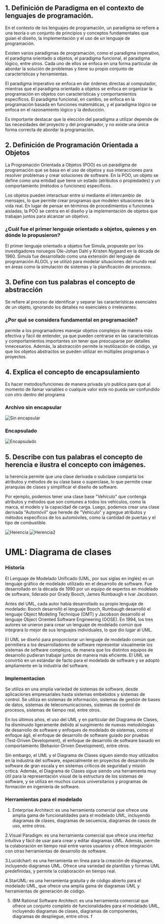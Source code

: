 ## 1. Definición de Paradigma en el contexto de lenguajes de programación.
En el contexto de los lenguajes de programación, un paradigma se refiere a una teoría o un conjunto de principios y conceptos fundamentales que guían el diseño, la implementación y el uso de un lenguaje de programación.

Existen varios paradigmas de programación, como el paradigma imperativo, el paradigma orientado a objetos, el paradigma funcional, el paradigma lógico, entre otros. Cada uno de ellos se enfoca en una forma particular de abordar la solución de problemas y tiene su propio conjunto de características y herramientas.

El paradigma imperativo se enfoca en dar órdenes directas al computador, mientras que el paradigma orientado a objetos se enfoca en organizar la programación en objetos con características y comportamientos específicos. El paradigma funcional, en cambio, se enfoca en la programación basada en funciones matemáticas, y el paradigma lógico se enfoca en el razonamiento lógico y la deducción.

Es importante destacar que la elección del paradigma a utilizar depende de las necesidades del proyecto y del programador, y no existe una única forma correcta de abordar la programación.

## 2. Definición de Programación Orientada a Objetos
La Programación Orientada a Objetos (POO) es un paradigma de programación que se basa en el uso de objetos y sus interacciones para resolver problemas y crear soluciones de software. En la POO, un objeto se define como una entidad que tiene un estado (atributos o propiedades) y un comportamiento (métodos o funciones) específicos.

Los objetos pueden interactuar entre sí mediante el intercambio de mensajes, lo que permite crear programas que modelen situaciones de la vida real. En lugar de pensar en términos de procedimientos o funciones aisladas, la POO se centra en el diseño y la implementación de objetos que trabajan juntos para alcanzar un objetivo.

### ¿Cuál fue el primer lenguaje orientado a objetos, quienes y en dónde lo propusieron? 
El primer lenguaje orientado a objetos fue Simula, propuesto por los investigadores noruegos Ole-Johan Dahl y Kristen Nygaard en la década de 1960. Simula fue desarrollado como una extensión del lenguaje de programación ALGOL y se utilizó para modelar situaciones del mundo real en áreas como la simulación de sistemas y la planificación de procesos.

## 3. Define con tus palabras el concepto de abstracción 
 Se refiere al proceso de identificar y separar las características esenciales de un objeto, ignorando los detalles no esenciales o irrelevantes. 

###  ¿Por qué se considera fundamental en programación? 
permite a los programadores manejar objetos complejos de manera más efectiva y fácil de entender, ya que pueden centrarse en las características y comportamientos importantes sin tener que preocuparse por detalles innecesarios. Además, la abstracción permite la reutilización de código, ya que los objetos abstractos se pueden utilizar en múltiples programas o proyectos.

## 4. Explica el concepto de encapsulamiento
Es hacer metodos/funciones de manera privada y/o publica para que al momento de llamar variables o cualquie valor este no pueda ser confundido con otro dentro del programa

### Archivo sin encapsular
![Sin encapsular](https://github.com/crisdaniel900/ProgrOO/blob/main/ParadigmaOO/01.png)

### Encapsulado
![Encapsulado](https://github.com/crisdaniel900/ProgrOO/blob/main/ParadigmaOO/02.png)

## 5. Describe con tus palabras el concepto de herencia e ilustra el concepto con imágenes.
la herencia permite que una clase derivada o subclase comparta los atributos y métodos de su clase base o superclase, lo que permite crear jerarquías de clases y simplificar el diseño de software.

Por ejemplo, podemos tener una clase base "Vehículo" que contenga atributos y métodos que son comunes a todos los vehículos, como la marca, el modelo y la capacidad de carga. Luego, podemos crear una clase derivada "Automóvil" que herede de "Vehículo" y agregue atributos y métodos específicos de los automóviles, como la cantidad de puertas y el tipo de combustible.

![Herencia](https://github.com/crisdaniel900/ProgrOO/blob/main/ParadigmaOO/herencia.jpg)
![Herencia2](https://github.com/crisdaniel900/ProgrOO/blob/main/ParadigmaOO/herencia2.jpg)

# UML: Diagrama de clases
### Historia
El Lenguaje de Modelado Unificado (UML, por sus siglas en inglés) es un lenguaje gráfico de modelado utilizado en el desarrollo de software. Fue desarrollado en la década de 1990 por un equipo de expertos en modelado de software, liderado por Grady Booch, James Rumbaugh e Ivar Jacobson.

Antes del UML, cada autor había desarrollado su propio lenguaje de modelado: Booch desarrolló el lenguaje Booch, Rumbaugh desarrolló el lenguaje Object Modeling Technique (OMT) y Jacobson desarrolló el lenguaje Object Oriented Software Engineering (OOSE). En 1994, los tres autores se unieron para crear un lenguaje de modelado común que integrara lo mejor de sus lenguajes individuales, lo que dio lugar al UML.

El UML se diseñó para proporcionar un lenguaje de modelado común que permitiera a los desarrolladores de software representar visualmente los sistemas de software complejos, de manera que los distintos equipos de desarrollo pudieran trabajar juntos de manera más eficiente. El UML se convirtió en un estándar de facto para el modelado de software y se adoptó ampliamente en la industria del software.

### Implementacion
Se utiliza en una amplia variedad de sistemas de software, desde aplicaciones empresariales hasta sistemas embebidos y sistemas de control. Se utiliza en sistemas de información, sistemas de gestión de bases de datos, sistemas de telecomunicaciones, sistemas de control de procesos, sistemas de tiempo real, entre otros.

En los últimos años, el uso del UML y en particular del Diagrama de Clases, ha disminuido ligeramente debido al surgimiento de nuevas metodologías de desarrollo de software y enfoques de modelado de sistemas, como el enfoque ágil, el enfoque de desarrollo de software guiado por pruebas (Test-Driven Development), el enfoque de desarrollo de software basado en comportamiento (Behavior-Driven Development), entre otros.

Sin embargo, el UML y el Diagrama de Clases siguen siendo muy utilizados en la industria del software, especialmente en proyectos de desarrollo de software de gran escala y en sistemas críticos de seguridad y misión crítica. Además, el Diagrama de Clases sigue siendo una herramienta muy útil para la representación visual de la estructura de los sistemas de software, y se utiliza en muchos cursos universitarios y programas de formación en ingeniería de software.

### Herramientas para el modelado
1. Enterprise Architect: es una herramienta comercial que ofrece una amplia gama de funcionalidades para el modelado UML, incluyendo diagramas de clases, diagramas de secuencia, diagramas de casos de uso, entre otros.

2.Visual Paradigm: es una herramienta comercial que ofrece una interfaz intuitiva y fácil de usar para crear y editar diagramas UML. Además, permite la colaboración en tiempo real entre varios usuarios y ofrece integración con otras herramientas de desarrollo de software.

3.Lucidchart: es una herramienta en línea para la creación de diagramas, incluyendo diagramas UML. Ofrece una variedad de plantillas y formas UML predefinidas, y permite la colaboración en tiempo real.

4.StarUML: es una herramienta gratuita y de código abierto para el modelado UML, que ofrece una amplia gama de diagramas UML y herramientas de generación de código.

5. IBM Rational Software Architect: es una herramienta comercial que ofrece un conjunto completo de funcionalidades para el modelado UML, incluyendo diagramas de clases, diagramas de componentes, diagramas de despliegue, entre otros. f
